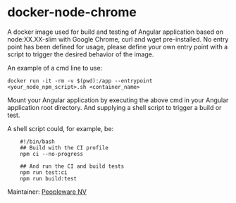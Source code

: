 # docker-node-chrome

A docker image used for build and testing of Angular application based on node:XX.XX-slim with Google Chrome, curl and wget pre-installed. No entry point has been defined for usage, please define your own entry point with a script to trigger the desired behavior of the image.

An example of a cmd line to use:

`docker run -it -rm -v $(pwd):/app --entrypoint <your_node_npm_script>.sh <container_name>`

Mount your Angular application by executing the above cmd in your Angular application root directory. And supplying a shell script to trigger a build or test.

A shell script could, for example, be:

```
    #!/bin/bash
    ## Build with the CI profile
    npm ci --no-progress
   
    ## And run the CI and build tests
    npm run test:ci
    npm run build:test
```

Maintainer: [Peopleware NV](http://www.peopleware.be)

